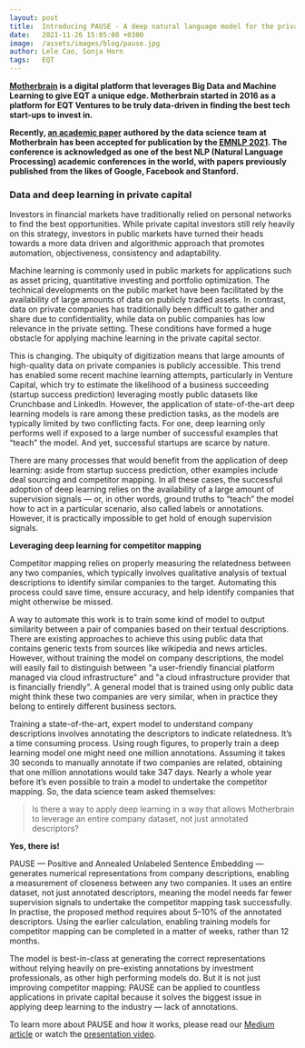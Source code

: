 ```yaml
---
layout: post
title:  Introducing PAUSE - A deep natural language model for the private markets
date:   2021-11-26 15:05:00 +0300
image:  /assets/images/blog/pause.jpg
author: Lele Cao, Sonja Horn
tags:   EQT
---
```


**[Motherbrain](https://eqtgroup.com/motherbrain) is a digital platform that leverages Big Data and Machine Learning to give EQT a unique edge. Motherbrain started in 2016 as a platform for EQT Ventures to be truly data-driven in finding the best tech start-ups to invest in.** 

**Recently, [an academic paper](https://aclanthology.org/2021.emnlp-main.791/) authored by the data science team at Motherbrain has been accepted for publication by the [EMNLP 2021](https://2021.emnlp.org/). The conference is acknowledged as one of the best NLP (Natural Language Processing) academic conferences in the world, with papers previously published from the likes of Google, Facebook and Stanford.**

### Data and deep learning in private capital

Investors in financial markets have traditionally relied on personal networks to find the best opportunities. While private capital investors still rely heavily on this strategy, investors in public markets have turned their heads towards a more data driven and algorithmic approach that promotes automation, objectiveness, consistency and adaptability.

Machine learning is commonly used in public markets for applications such as asset pricing, quantitative investing and portfolio optimization. The technical developments on the public market have been facilitated by the availability of large amounts of data on publicly traded assets. In contrast, data on private companies has traditionally been difficult to gather and share due to confidentiality, while data on public companies has low relevance in the private setting. These conditions have formed a huge obstacle for applying machine learning in the private capital sector.

This is changing. The ubiquity of digitization means that large amounts of high-quality data on private companies is publicly accessible. This trend has enabled some recent machine learning attempts, particularly in Venture Capital, which try to estimate the likelihood of a business succeeding (startup success prediction) leveraging mostly public datasets like Crunchbase and LinkedIn. However, the application of state-of-the-art deep learning models is rare among these prediction tasks, as the models are typically limited by two conflicting facts. For one, deep learning only performs well if exposed to a large number of successful examples that “teach” the model. And yet, successful startups are scarce by nature.

There are many processes that would benefit from the application of deep learning: aside from startup success prediction, other examples include deal sourcing and competitor mapping. In all these cases, the successful adoption of deep learning relies on the availability of a large amount of supervision signals — or, in other words, ground truths to “teach” the model how to act in a particular scenario, also called labels or annotations. However, it is practically impossible to get hold of enough supervision signals.

**Leveraging deep learning for competitor mapping**

Competitor mapping relies on properly measuring the relatedness between any two companies, which typically involves qualitative analysis of textual descriptions to identify similar companies to the target. Automating this process could save time, ensure accuracy, and help identify companies that might otherwise be missed.

A way to automate this work is to train some kind of model to output similarity between a pair of companies based on their textual descriptions. There are existing approaches to achieve this using public data that contains generic texts from sources like wikipedia and news articles. However, without training the model on company descriptions, the model will easily fail to distinguish between "a user-friendly financial platform managed via cloud infrastructure" and "a cloud infrastructure provider that is financially friendly". A general model that is trained using only public data might think these two companies are very similar, when in practice they belong to entirely different business sectors.

Training a state-of-the-art, expert model to understand company descriptions involves annotating the descriptors to indicate relatedness. It’s a time consuming process. Using rough figures, to properly train a deep learning model one might need one million annotations. Assuming it takes 30 seconds to manually annotate if two companies are related, obtaining that one million annotations would take 347 days. Nearly a whole year before it’s even possible to train a model to undertake the competitor mapping. So, the data science team asked themselves: 

> Is there a way to apply deep learning in a way that allows Motherbrain to leverage an entire company dataset, not just annotated descriptors?

**Yes, there is!**

PAUSE — Positive and Annealed Unlabeled Sentence Embedding — generates numerical representations from company descriptions, enabling a measurement of closeness between any two companies. It uses an entire dataset, not just annotated descriptors, meaning the model needs far fewer supervision signals to undertake the competitor mapping task successfully. In practise, the proposed method requires about 5–10% of the annotated descriptors. Using the earlier calculation, enabling training models for competitor mapping can be completed in a matter of weeks, rather than 12 months.

The model is best-in-class at generating the correct representations without relying heavily on pre-existing annotations by investment professionals, as other high performing models do. But it is not just improving competitor mapping: PAUSE can be applied to countless applications in private capital because it solves the biggest issue in applying deep learning to the industry — lack of annotations.

To learn more about PAUSE and how it works, please read our [Medium article](https://medium.com/eqtventures/introducing-pause-a-deep-natural-language-model-for-the-private-markets-55f27033115) or watch the [presentation video](https://underline.io/lecture/37659-pause-positive-and-annealed-unlabeled-sentence-embedding).